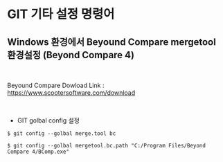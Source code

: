 # GIT 기타 설정 명령어

## Windows 환경에서 Beyound Compare mergetool 환경설정 (Beyond Compare 4)
</br>

Beyound Compare Dowload Link : <https://www.scootersoftware.com/download>
  
</br>

* GIT golbal config 설정
```
$ git config --golbal merge.tool bc

$ git config --golbal mergetool.bc.path "C:/Program Files/Beyond Compare 4/BComp.exe"
```
